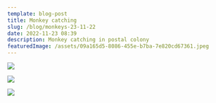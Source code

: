 ```yaml
---
template: blog-post
title: Monkey catching
slug: /blog/monkeys-23-11-22
date: 2022-11-23 08:39
description: Monkey catching in postal colony
featuredImage: /assets/09a165d5-8086-455e-b7ba-7e820cd67361.jpeg
---
```

![](/assets/04ce633e-307d-40d4-9c96-48afdf125085.jpeg)

![](/assets/cfb05b22-10fa-412c-905d-eb5510887825.jpeg)

![](/assets/40578025-edee-4458-a6b2-710ee5349490.jpeg)
